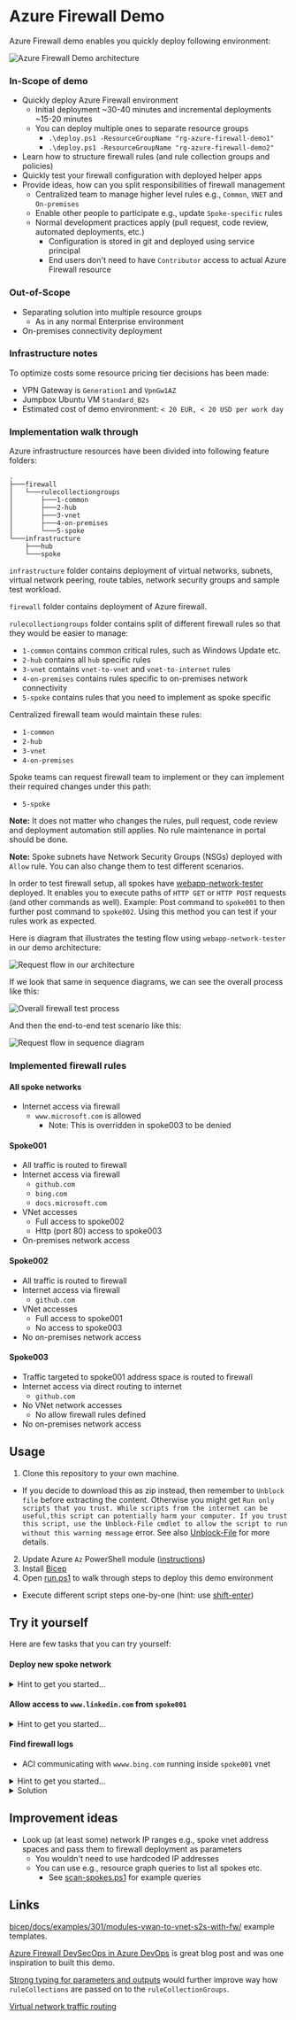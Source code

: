 # Azure Firewall Demo

Azure Firewall demo enables you quickly deploy following environment:

![Azure Firewall Demo architecture](https://user-images.githubusercontent.com/2357647/148061479-7626496e-4bbe-4974-ad36-c3df54fb1eda.png)

### In-Scope of demo

- Quickly deploy Azure Firewall environment
  - Initial deployment ~30-40 minutes and incremental deployments ~15-20 minutes 
  - You can deploy multiple ones to separate resource groups
    - `.\deploy.ps1 -ResourceGroupName "rg-azure-firewall-demo1"`
    - `.\deploy.ps1 -ResourceGroupName "rg-azure-firewall-demo2"`
- Learn how to structure firewall rules (and rule collection groups and policies)
- Quickly test your firewall configuration with deployed helper apps
- Provide ideas, how can you split responsibilities of firewall management
  - Centralized team to manage higher level rules e.g., `Common`, `VNET` and `On-premises`
  - Enable other people to participate e.g., update `Spoke-specific` rules
  - Normal development practices apply (pull request, code review, automated deployments, etc.)
    - Configuration is stored in git and deployed using service principal
    - End users don't need to have `Contributor` access to actual Azure Firewall resource

### Out-of-Scope

- Separating solution into multiple resource groups
  - As in any normal Enterprise environment
- On-premises connectivity deployment

### Infrastructure notes

To optimize costs some resource pricing tier decisions has been made:

- VPN Gateway is `Generation1` and `VpnGw1AZ`
- Jumpbox Ubuntu VM `Standard_B2s`
- Estimated cost of demo environment: `< 20 EUR, < 20 USD per work day`

### Implementation walk through

Azure infrastructure resources have been divided into following feature folders:

```
.
├───firewall
│   └───rulecollectiongroups
│       ├───1-common
│       ├───2-hub
│       ├───3-vnet
│       ├───4-on-premises
│       └───5-spoke
└───infrastructure
    ├───hub
    └───spoke
```

`infrastructure` folder contains deployment of virtual networks, subnets, virtual network peering,
route tables, network security groups and sample test workload.

`firewall` folder contains deployment of Azure firewall. 

`rulecollectiongroups` folder contains split of different firewall rules so that they would
be easier to manage:

- `1-common` contains common critical rules, such as Windows Update etc.
- `2-hub` contains all `hub` specific rules
- `3-vnet` contains `vnet-to-vnet` and `vnet-to-internet` rules 
- `4-on-premises` contains rules specific to on-premises network connectivity
- `5-spoke` contains rules that you need to implement as spoke specific

Centralized firewall team would maintain these rules:

- `1-common`
- `2-hub`
- `3-vnet`
- `4-on-premises`

Spoke teams can request firewall team to implement or they can 
implement their required changes under this path:

- `5-spoke`

**Note:** It does not matter who changes the rules, pull request, code review and deployment automation still applies.
No rule maintenance in portal should be done.

**Note:** Spoke subnets have Network Security Groups (NSGs) deployed with `Allow` rule.
You can also change them to test different scenarios.

In order to test firewall setup, all spokes have [webapp-network-tester](https://github.com/JanneMattila/webapp-network-tester) deployed.
It enables you to execute paths of `HTTP GET` or `HTTP POST` requests (and other commands as well).
Example: Post command to `spoke001` to then further post command to `spoke002`.
Using this method you can test if your rules work as expected.

Here is diagram that illustrates the testing flow using `webapp-network-tester` in our demo architecture:

![Request flow in our architecture](https://user-images.githubusercontent.com/2357647/148060299-9fb70956-cf56-46e4-a389-a36ff87b9b13.png)

If we look that same in sequence diagrams, we can see the overall process like this:

![Overall firewall test process](https://user-images.githubusercontent.com/2357647/149508836-0ef27ca0-4cdd-49bd-8bbc-bfb10a83ef67.png)

And then the end-to-end test scenario like this:

![Request flow in sequence diagram](https://user-images.githubusercontent.com/2357647/149509073-778cd501-8f1f-4277-ac27-76fea7db674a.png)

### Implemented firewall rules

#### All spoke networks

- Internet access via firewall
  - `www.microsoft.com` is allowed
    - Note: This is overridden in spoke003 to be denied

#### Spoke001

- All traffic is routed to firewall
- Internet access via firewall
  - `github.com`
  - `bing.com`
  - `docs.microsoft.com`
- VNet accesses
  - Full access to spoke002
  - Http (port 80) access to spoke003
- On-premises network access

#### Spoke002

- All traffic is routed to firewall
- Internet access via firewall
  - `github.com`
- VNet accesses
  - Full access to spoke001
  - No access to spoke003
- No on-premises network access

#### Spoke003

- Traffic targeted to spoke001 address space is routed to firewall
- Internet access via direct routing to internet
  - `github.com`
- No VNet network accesses
  - No allow firewall rules defined
- No on-premises network access

## Usage

1. Clone this repository to your own machine.
  - If you decide to download this as zip instead, then remember to `Unblock file` before extracting the content. 
    Otherwise you might get `Run only scripts that you trust. While scripts from the internet can be useful,this script can potentially harm your computer. If you trust this script, use the Unblock-File cmdlet to allow the script to run without this warning message` error. See also [Unblock-File](https://docs.microsoft.com/en-us/powershell/module/microsoft.powershell.utility/unblock-file) for more details.
2. Update Azure `Az` PowerShell module ([instructions](https://docs.microsoft.com/en-us/powershell/azure/install-az-ps?view=azps-7.0.0))
3. Install [Bicep](https://docs.microsoft.com/en-us/azure/azure-resource-manager/bicep/install#azure-powershell)
4. Open [run.ps1](run.ps1) to walk through steps to deploy this demo environment
  - Execute different script steps one-by-one (hint: use [shift-enter](https://github.com/JanneMattila/some-questions-and-some-answers/blob/master/q%26a/vs_code.md#automation-tip-shift-enter))

## Try it yourself

Here are few tasks that you can try yourself:

#### Deploy new spoke network

<details>
<summary>Hint to get you started...</summary>

Open `infrastructure/deploy.bicep` and look for `spokes` array and
see how it's used.

</details>

#### Allow access to `www.linkedin.com` from `spoke001`

<details>
<summary>Hint to get you started...</summary>

Open `firewall/3-vnet/deploy.bicep` and look for `Allow-VNET-To-Internet-Application-Rules`
rule collection. It already contains rule for `github.com` as example.

</details>

#### Find firewall logs

- ACI communicating with `wwww.bing.com` running inside `spoke001` vnet

<details>
<summary>Hint to get you started...</summary>

Use IP address of ACI `10.1.0.4` and then target address in your `AzureDiagnostics` query.

</details>

<details>
<summary>Solution</summary>

Here is example query:

```sql
AzureDiagnostics 
| where Category <> "AzureFirewallDnsProxy"
| where OperationName == "AzureFirewallApplicationRuleLog"
| where msg_s contains "www.bing.com:443." and msg_s contains "10.1.0.4"
| project TimeGenerated, msg_s
```

</details>


## Improvement ideas

- Look up (at least some) network IP ranges e.g., spoke vnet address spaces 
  and pass them to firewall deployment as parameters
  - You wouldn't need to use hardcoded IP addresses
  - You can use e.g., resource graph queries to list all spokes etc.
    - See [scan-spokes.ps1](./deploy/firewall/rulecollectiongroups/5-spoke/scan-spokes.ps1) for example queries

## Links

[bicep/docs/examples/301/modules-vwan-to-vnet-s2s-with-fw/](https://github.com/Azure/bicep/tree/main/docs/examples/301/modules-vwan-to-vnet-s2s-with-fw) example templates.

[Azure Firewall DevSecOps in Azure DevOps](https://aidanfinn.com/?p=22525)
is great blog post and was one inspiration to built this demo.

[Strong typing for parameters and outputs](https://github.com/Azure/bicep/issues/4158) would
further improve way how `ruleCollections` are passed on to the `ruleCollectionGroups`.

[Virtual network traffic routing](https://docs.microsoft.com/en-us/azure/virtual-network/virtual-networks-udr-overview)
